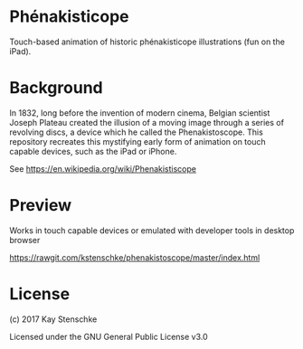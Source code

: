 # Phénakisticope

Touch-based animation of historic phénakisticope illustrations (fun on the iPad).

# Background

In 1832, long before the invention of modern cinema, Belgian scientist Joseph Plateau created the illusion of a moving image through a series of revolving discs, a device which he called the Phenakistoscope. This repository recreates this mystifying early form of animation on touch capable devices, such as the iPad or iPhone.

See https://en.wikipedia.org/wiki/Phenakistiscope

# Preview

Works in touch capable devices or emulated with developer tools in desktop browser

https://rawgit.com/kstenschke/phenakistoscope/master/index.html

# License

(c) 2017 Kay Stenschke

Licensed under the GNU General Public License v3.0
